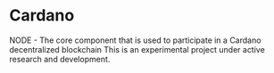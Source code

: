 # Cardano
NODE - The core component that is used to participate in a Cardano decentralized blockchain
This is an experimental project under active research and development. 

